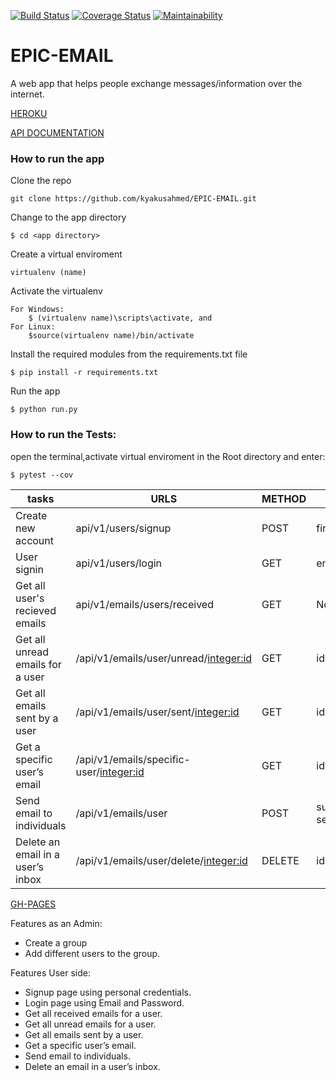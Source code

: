 [![Build Status](https://travis-ci.org/kyakusahmed/EPIC-EMAIL.svg?branch=challenge-2%2Fapi)](https://travis-ci.org/kyakusahmed/EPIC-EMAIL)
[![Coverage Status](https://coveralls.io/repos/github/kyakusahmed/EPIC-EMAIL/badge.svg?branch=challenge-2%2Fapi)](https://coveralls.io/github/kyakusahmed/EPIC-EMAIL?branch=challenge-2%2Fapi)
[![Maintainability](https://api.codeclimate.com/v1/badges/1b5054bcf77673c0fb3f/maintainability)](https://codeclimate.com/github/kyakusahmed/EPIC-EMAIL/maintainability)


# EPIC-EMAIL

 A web app that helps people exchange messages/information over the internet.
 
 [HEROKU](https://epemail.herokuapp.com/)
 
 [API DOCUMENTATION](https://epemail.herokuapp.com/apidocs/#/)

### How to run the app


Clone the repo
```
git clone https://github.com/kyakusahmed/EPIC-EMAIL.git
```
Change to the app directory
```
$ cd <app directory>
```
Create a virtual enviroment
```
virtualenv (name)
```
Activate the virtualenv
```
For Windows:
	$ (virtualenv name)\scripts\activate, and  	
For Linux: 
 	$source(virtualenv name)/bin/activate
```
Install the required modules from the requirements.txt file 
```
$ pip install -r requirements.txt
```
Run the app
```
$ python run.py
```


### How to run the Tests:

 open the terminal,activate virtual enviroment in the Root directory  and enter:
 ```
 $ pytest --cov
```


| tasks               |    URLS                |  METHOD  |         PARAMS                                | 
| ------------------- | -----------------------|----------|-----------------------------------------------|
|Create new account|api/v1/users/signup|POST| firstname,lastname,email,password|
|User signin|api/v1/users/login|GET| email,password|
|Get all user's recieved emails|api/v1/emails/users/received|GET| None|
|Get all unread emails for a user|/api/v1/emails/user/unread/<integer:id>|GET| id|
|Get all emails sent by a user|/api/v1/emails/user/sent/<integer:id>|GET| id|
|Get a specific user’s email|/api/v1/emails/specific-user/<integer:id>|GET| id|
|Send email to individuals|/api/v1/emails/user|POST| subject, message, status, sender_id, receiver_id, |
|Delete an email in a user’s inbox|/api/v1/emails/user/delete/<integer:id>|DELETE| id|


[GH-PAGES](https://kyakusahmed.github.io/EPIC-EMAIL/UI/signin.html)


Features as an Admin:

-   Create a group
-   Add different users to the group.

Features User side:

-   Signup page using personal credentials.
-   Login page using Email and Password.
-   Get all received emails for a user.
-   Get all unread emails for a user.
-   Get all emails sent by a user.
-   Get a specific user’s email.
-   Send email to individuals.
-   Delete an email in a user’s inbox.



